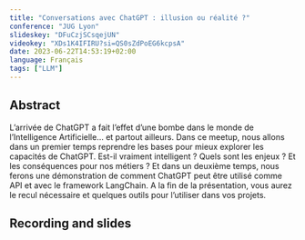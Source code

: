 ```yaml
---
title: "Conversations avec ChatGPT : illusion ou réalité ?"
conference: "JUG Lyon"
slideskey: "DFuCzjSCsqejUN"
videokey: "XDs1K4IFIRU?si=QS0sZdPoEG6kcpsA"
date: 2023-06-22T14:53:19+02:00
language: Français
tags: ["LLM"]
---
```

## Abstract

L’arrivée de ChatGPT a fait l’effet d’une bombe dans le monde de l’Intelligence Artificielle… et partout ailleurs. Dans ce meetup, nous allons dans un premier temps reprendre les bases pour mieux explorer les capacités de ChatGPT. Est-il vraiment intelligent ? Quels sont les enjeux ? Et les conséquences pour nos métiers ? Et dans un deuxième temps, nous ferons une démonstration de comment ChatGPT peut être utilisé comme API et avec le framework LangChain. A la fin de la présentation, vous aurez le recul nécessaire et quelques outils pour l’utiliser dans vos projets.

## Recording and slides 
